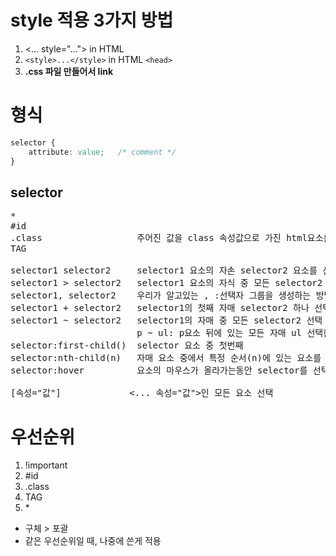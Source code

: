 # style 적용 3가지 방법
1. <... style="..."> in HTML
1. ```<style>...</style>``` in HTML ```<head>```
1. __.css 파일 만들어서 link__

# 형식
```css
selector {
    attribute: value;   /* comment */
}
```

## selector
<pre>
*
#id
.class                  주어진 값을 class 속성값으로 가진 html요소를 찾아 선택한다
TAG

selector1 selector2     selector1 요소의 자손 selector2 요소를 선택한다
selector1 > selector2   selector1 요소의 자식 중 모든 selector2
selector1, selector2    우리가 알고있는 , :선택자 그룹을 생성하는 방법으로 모든 일치하는 노드를 선택
selector1 + selector2   selector1의 첫째 자매 selector2 하나 선택
selector1 ~ selector2   selector1의 자매 중 모든 selector2 선택
                        p ~ ul: p요소 뒤에 있는 모든 자매 ul 선택한데요
selector:first-child()  selector 요소 중 첫번째
selector:nth-child(n)   자매 요소 중에서 특정 순서(n)에 있는 요소를 선택할 때
selector:hover          요소의 마우스가 올라가는동안 selector를 선택

[속성="값"]             <... 속성="값">인 모든 요소 선택
</pre>

# 우선순위
1. !important
2. #id
3. .class
4. TAG
5. \*
- 구체 > 포괄
- 같은 우선순위일 때, 나중에 쓴게 적용